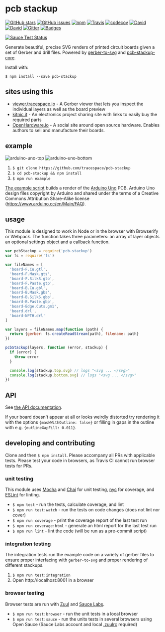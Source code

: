 # pcb stackup

[![GitHub stars](https://img.shields.io/github/stars/tracespace/pcb-stackup.svg?style=flat-square&label=%E2%AD%90&maxAge=86400)](https://github.com/tracespace/pcb-stackup)
[![GitHub issues](https://img.shields.io/github/issues/tracespace/pcb-stackup.svg?style=flat-square&maxAge=86400)](https://github.com/tracespace/pcb-stackup/issues)
[![npm](https://img.shields.io/npm/v/pcb-stackup.svg?style=flat-square&maxAge=86400)](https://www.npmjs.com/package/pcb-stackup)
[![Travis](https://img.shields.io/travis/tracespace/pcb-stackup/master.svg?style=flat-square&maxAge=86400)](https://travis-ci.org/tracespace/pcb-stackup)
[![codecov](https://img.shields.io/codecov/c/github/tracespace/pcb-stackup.svg?style=flat-square&maxAge=86400)](https://codecov.io/gh/tracespace/pcb-stackup)
[![David](https://img.shields.io/david/tracespace/pcb-stackup.svg?style=flat-square&maxAge=86400)](https://david-dm.org/tracespace/pcb-stackup)
[![David](https://img.shields.io/david/dev/tracespace/pcb-stackup.svg?style=flat-square&maxAge=86400)](https://david-dm.org/tracespace/pcb-stackup?type=dev)
[![Gitter](https://img.shields.io/gitter/room/tracespace/pcb-stackup.js.svg?style=flat-square&?maxAge=2592000)](https://gitter.im/tracespace/pcb-stackup)
[![Badges](https://img.shields.io/badge/badges-9-ff69b4.svg?style=flat-square)](http://shields.io/)

[![Sauce Test Status](https://saucelabs.com/browser-matrix/pcb-stackup.svg)](https://saucelabs.com/u/pcb-stackup)

Generate beautiful, precise SVG renders of printed circuit boards given a set
of Gerber and drill files. Powered by
[gerber-to-svg](https://github.com/mcous/gerber-to-svg) and
[pcb-stackup-core](https://github.com/tracespace/pcb-stackup-core).

Install with:

```
$ npm install --save pcb-stackup
```

## sites using this

- [viewer.tracespace.io](http://viewer.tracespace.io) - A Gerber viewer that lets you inspect the individual layers as well as the board preview
- [kitnic.it](https://kitnic.it) - An electronics project sharing site with links to easily buy the required parts
- [OpenHardware.io](https://www.openhardware.io) - A social site around open source hardware. Enables authors to sell and manufacture their boards.

## example

![arduino-uno-top](https://tracespace.github.io/pcb-stackup/example/arduino-top.svg)
![arduino-uno-bottom](https://tracespace.github.io/pcb-stackup/example/arduino-bottom.svg)

1. `$ git clone https://github.com/tracespace/pcb-stackup`
2. `$ cd pcb-stackup && npm install`
3. `$ npm run example`

[The example script](./example/arduino.js) builds a render of the [Arduino
Uno](https://www.arduino.cc/en/Main/ArduinoBoardUno) PCB. Arduino Uno design
files copyright by Arduino and shared under the terms of a Creative Commons
Attribution Share-Alike license (https://www.arduino.cc/en/Main/FAQ).

## usage

This module is designed to work in Node or in the browser with Browserify or
Webpack. The  function takes three parameters: an array of layer objects an
optional settings object and a callback function.


``` javascript
var pcbStackup = require('pcb-stackup')
var fs = require('fs')

var fileNames = [
  'board-F.Cu.gtl',
  'board-F.Mask.gts',
  'board-F.SilkS.gto',
  'board-F.Paste.gtp',
  'board-B.Cu.gbl',
  'board-B.Mask.gbs',
  'board-B.SilkS.gbo',
  'board-B.Paste.gbp',
  'board-Edge.Cuts.gm1',
  'board.drl',
  'board-NPTH.drl'
]

var layers = fileNames.map(function (path) {
  return {gerber: fs.createReadStream(path), filename: path}
})

pcbStackup(layers, function (error, stackup) {
  if (error) {
    throw error
  }

  console.log(stackup.top.svg) // logs "<svg ... </svg>"
  console.log(stackup.bottom.svg) // logs "<svg ... </svg>"
})
```

## API

See [the API documentation](./API.md).

If your board doesn't appear at all or looks weirdly distorted try rendering it
with the options `{maskWithOutline: false}` or filling in gaps in the outline
with e.g. `{outlineGapFill: 0.011}`.

## developing and contributing

Clone and then `$ npm install`. Please accompany all PRs with applicable tests.
Please test your code in browsers, as Travis CI cannot run browser tests for
PRs.

### unit testing

This module uses [Mocha](http://mochajs.org/) and [Chai](http://chaijs.com/)
for unit testing, [nyc](https://github.com/istanbuljs/nyc) for
coverage, and [ESLint](http://eslint.org/) for linting.

* `$ npm test` - run the tests, calculate coverage, and lint
* `$ npm run test:watch` - run the tests on code changes (does not lint nor cover)
* `$ npm run coverage` - print the coverage report of the last test run
* `$ npm run coverage:html` - generate an html report for the last test run
* `$ npm run lint` - lint the code (will be run as a pre-commit script)

### integration testing

The integration tests run the example code on a variety of gerber files to
ensure proper interfacing with `gerber-to-svg` and proper rendering of
different stackups.

1. `$ npm run test:integration`
2. Open http://localhost:8001 in a browser

### browser testing

Browser tests are run with [Zuul](https://github.com/defunctzombie/zuul) and [Sauce Labs](https://saucelabs.com/opensauce/).

* `$ npm run test:browser` - run the unit tests in a local browser
* `$ npm run test:sauce` - run the units tests in several browsers using Open Sauce (Sauce Labs account and local
[.zuulrc](https://github.com/defunctzombie/zuul/wiki/Zuulrc) required)

